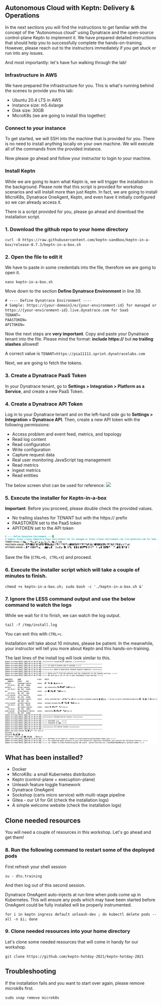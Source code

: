 ## Autonomous Cloud with Keptn: Delivery & Operations 


In the next sections you will find the instructions to get familiar with the concept of the "Autonomous cloud" using Dynatrace and the open-source control-plane Keptn to implement it. 
We have prepared detailed instructions that should help you to successfully complete the hands-on-training. However, please reach out to the instructors immediately if you get stuck or run into any issues.

And most importantly: let's have fun walking through the lab!

### Infrastructure in AWS

We have prepared the infrastructure for you. This is what's running behind the scenes to provide you this lab:
- Ubuntu 20.4 LTS in AWS
- Instance size: m5.4xlarge
- Disk size: 30GB
- MicroK8s (we are going to install this together)

### Connect to your instance

To get started, we will SSH into the machine that is provided for you. There is no need to install anything locally on your own machine. We will execute all of the commands from the provided instance.

Now please go ahead and follow your instructor to login to your machine.

### Install Keptn

While we are going to learn what Keptn is, we will trigger the installation in the background. Please note that this script is provided for workshop scenarios and will install more than just Keptn.
In fact, we are going to install MicroK8s, Dynatrace OneAgent, Keptn, and even have it initially configured so we can already access it. 

There is a script provided for you, please go ahead and download the installation script.

### 1. Download the github repo to your home directory
```
curl -O https://raw.githubusercontent.com/keptn-sandbox/keptn-in-a-box/release-0.7.3/keptn-in-a-box.sh
```
### 2. Open the file to edit it
We have to paste in some credentials into the file, therefore we are going to open it.

```
nano keptn-in-a-box.sh
```

Move down to the section **Define Dynatrace Environment** in line 39.
```
# ---- Define Dynatrace Environment ----
# Sample: https://{your-domain}/e/{your-environment-id} for managed or https://{your-environment-id}.live.dynatrace.com for SaaS
TENANT=
PAASTOKEN=
APITOKEN=
```

Now the next steps are **very important**.
Copy and paste your Dynatrace tenant into the file. Please mind the format: **include https://** but **no trailing slashes** allowed!

A correct value is `TENANT=https://pia11111.sprint.dynatracelabs.com`

Next, we are going to fetch the tokens.



### 3. Create a Dynatrace PaaS Token

In your Dynatrace tenant, go to **Settings > Integration > Platform as a Service**, and create a new PaaS Token.



### 4. Create a Dynatrace API Token

Log in to your Dynatrace tenant and on the left-hand side go to **Settings > Integration > Dynatrace API**. 
Then, create a new API token with the following permissions:

* Access problem and event feed, metrics, and topology
* Read log content
* Read configuration
* Write configuration
* Capture request data
* Real user monitoring JavaScript tag management
* Read metrics
* Ingest metrics
* Read entities

The below screen shot can be used for reference:
![](https://tutorials.keptn.sh/tutorials/keptn-in-a-box-07/img/5052ffbd6ab534f1.png)


### 5. Execute the installer for Keptn-in-a-box

**Important**: Before you proceed, please double check the provided values.
- No trailing slashes for TENANT but with the https:// prefix
- PAASTOKEN set to the PaaS token
- APITOKEN set to the API token

![dt-tokens](../../assets/images/dt-tokens.png)

Save the file (`CTRL+O, CTRL+X`) and proceed.

### 6. Execute the installer script which will take a couple of minutes to finish.
```
chmod +x keptn-in-a-box.sh; sudo bash -c './keptn-in-a-box.sh &'
```
### 7. Ignore the LESS command output and use the below command to watch the logs

While we wait for it to finish, we can watch the log output.
```
tail -f /tmp/install.log
```

You can exit this with `CTRL+c`.

Installation will take about 10 minutes, please be patient.
In the meanwhile, your instructor will tell you more about Keptn and this hands-on-training.

The last lines of the install log will look similar to this.
![installation-complete](../../assets/images/installation-complete.png)


## What has been installed?

- Docker
- MicroK8s: a small Kubernetes distribution
- Keptn (control-plane + execuption-plane)
- Unleash feature toggle framework
- Dynatrace OneAgent
- Sockshop (carts micro service) with multi-stage pipeline
- Gitea - our UI for Git (check the installation logs)
- A simple welcome website (check the installation logs)

## Clone needed resources

You will need a couple of resources in this workshop. Let's go ahead and get them!

### 8. Run the following command to restart some of the deployed pods
First refresh your shell session 
```
su - dtu.training
```
And then log out of this second session. 

Dynatrace OneAgent auto-injects at run time when pods come up in Kubernetes. This will ensure any pods which may have been started before OneAgent could be fully installed will be properly instrumented. 

```
for i in keptn ingress default unleash-dev ; do kubectl delete pods --all -n $i; done
```
### 9. Clone needed resources into your home directory

Let's clone some needed resources that will come in handy for our workshop.

```
git clone https://github.com/keptn-hotday-2021/keptn-hotday-2021
```

## Troubleshooting

If the installation fails and you want to start over again, please remove microk8s first.
```
sudo snap remove microk8s
```
